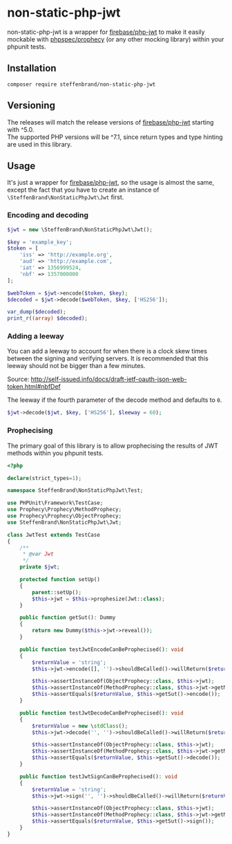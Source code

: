 # non-static-php-jwt
non-static-php-jwt is a wrapper for [firebase/php-jwt](https://github.com/firebase/php-jwt) to make it easily mockable
with [phpspec/prophecy](https://github.com/phpspec/prophecy) (or any other mocking library) within your phpunit tests.

## Installation
```
composer require steffenbrand/non-static-php-jwt
```

## Versioning
The releases will match the release versions of [firebase/php-jwt](https://github.com/firebase/php-jwt) starting with ^5.0.  
The supported PHP versions will be ^7.1, since return types and type hinting are used in this library.

## Usage
It's just a wrapper for [firebase/php-jwt](https://github.com/firebase/php-jwt), so the usage is almost the same, except the fact that you have to create an instance of `\SteffenBrand\NonStaticPhpJwt\Jwt` first.

### Encoding and decoding
```php
$jwt = new \SteffenBrand\NonStaticPhpJwt\Jwt();

$key = 'example_key';
$token = [
    'iss' => 'http://example.org',
    'aud' => 'http://example.com',
    'iat' => 1356999524,
    'nbf' => 1357000000
];

$webToken = $jwt->encode($token, $key);
$decoded = $jwt->decode($webToken, $key, ['HS256']);

var_dump($decoded);
print_r((array) $decoded);
```

### Adding a leeway
You can add a leeway to account for when there is a clock skew times between
the signing and verifying servers. It is recommended that this leeway should
not be bigger than a few minutes.

Source: http://self-issued.info/docs/draft-ietf-oauth-json-web-token.html#nbfDef

The leeway if the fourth parameter of the decode method and defaults to `0`.
```php
$jwt->decode($jwt, $key, ['HS256'], $leeway = 60);
```

### Prophecising
The primary goal of this library is to allow prophecising the results of JWT methods within you phpunit tests.

```php
<?php

declare(strict_types=1);

namespace SteffenBrand\NonStaticPhpJwt\Test;

use PHPUnit\Framework\TestCase;
use Prophecy\Prophecy\MethodProphecy;
use Prophecy\Prophecy\ObjectProphecy;
use SteffenBrand\NonStaticPhpJwt\Jwt;

class JwtTest extends TestCase
{
    /**
     * @var Jwt
     */
    private $jwt;

    protected function setUp()
    {
        parent::setUp();
        $this->jwt = $this->prophesize(Jwt::class);
    }

    public function getSut(): Dummy
    {
        return new Dummy($this->jwt->reveal());
    }

    public function testJwtEncodeCanBeProphecised(): void
    {
        $returnValue = 'string';
        $this->jwt->encode([], '')->shouldBeCalled()->willReturn($returnValue);

        $this->assertInstanceOf(ObjectProphecy::class, $this->jwt);
        $this->assertInstanceOf(MethodProphecy::class, $this->jwt->getMethodProphecies('encode')[0]);
        $this->assertEquals($returnValue, $this->getSut()->encode());
    }

    public function testJwtDecodeCanBeProphecised(): void
    {
        $returnValue = new \stdClass();
        $this->jwt->decode('', '')->shouldBeCalled()->willReturn($returnValue);

        $this->assertInstanceOf(ObjectProphecy::class, $this->jwt);
        $this->assertInstanceOf(MethodProphecy::class, $this->jwt->getMethodProphecies('decode')[0]);
        $this->assertEquals($returnValue, $this->getSut()->decode());
    }

    public function testJwtSignCanBeProphecised(): void
    {
        $returnValue = 'string';
        $this->jwt->sign('', '')->shouldBeCalled()->willReturn($returnValue);

        $this->assertInstanceOf(ObjectProphecy::class, $this->jwt);
        $this->assertInstanceOf(MethodProphecy::class, $this->jwt->getMethodProphecies('sign')[0]);
        $this->assertEquals($returnValue, $this->getSut()->sign());
    }
}
```